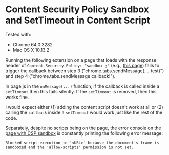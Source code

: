 
Content Security Policy Sandbox and SetTimeout in Content Script
================================================================

Tested with:

*   Chrome 64.0.3282
*   Mac OS X 10.13.2

Running the following extension on a page that loads with the response header of `Content-Security-Policy: "sandbox ;"` (e.g., [this page](https://mrcoles.com/csp-sandbox)) fails to trigger the callback between step 3 ("chrome.tabs.sendMessage(..., test)") and step 4 ("chrome.tabs.sendMessage callback!").

In page.js in the `onMessage(...)` function, if the callback is called inside a `setTimeout` then this fails silently. If the `setTimeout` is removed, then this works fine.

I would expect either (1) adding the content script doesn't work at all or (2) calling the `callback` inside a `setTimeout` would work just like the rest of the code.

Separately, despite no scripts being on the page, the error console on the [page with CSP sandbox](https://mrcoles.com/csp-sandbox) is constantly printing the following error message:

    Blocked script execution in '<URL>' because the document's frame is sandboxed and the 'allow-scripts' permission is not set.
